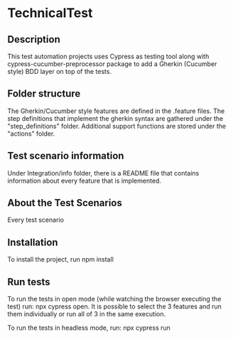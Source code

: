 # TechnicalTest

## Description

This test automation projects uses Cypress as testing tool along with cypress-cucumber-preprocessor package to add a Gherkin (Cucumber style) BDD layer on top of the tests.

## Folder structure

The Gherkin/Cucumber style features are defined in the .feature files.
The step definitions that implement the gherkin syntax are gathered under the "step_definitions" folder.
Additional support functions are stored under the "actions" folder.

## Test scenario information 

Under Integration/info folder, there is a README file that contains information about every feature that is implemented.

## About the Test Scenarios

Every test scenario

## Installation

To install the project, run npm install

## Run tests

To run the tests in open mode (while watching the browser executing the test) run: npx cypress open. It is possible to select the 3 features and run them individually or run all of 3 in the same execution.

To run the tests in headless mode, run: npx cypress run
